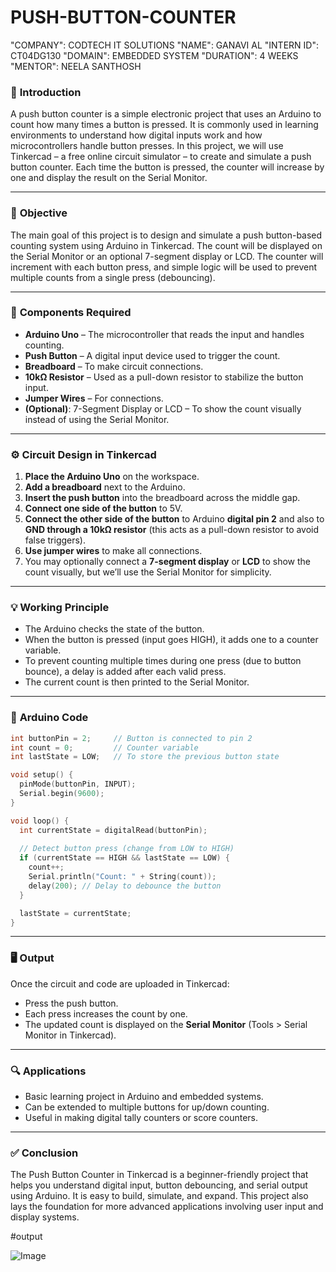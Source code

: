# PUSH-BUTTON-COUNTER
"COMPANY": CODTECH IT SOLUTIONS
"NAME": GANAVI AL
"INTERN ID": CT04DG130
"DOMAIN": EMBEDDED SYSTEM
"DURATION": 4 WEEKS
"MENTOR": NEELA SANTHOSH


### 🔧 **Introduction**

A push button counter is a simple electronic project that uses an Arduino to count how many times a button is pressed. It is commonly used in learning environments to understand how digital inputs work and how microcontrollers handle button presses. In this project, we will use Tinkercad – a free online circuit simulator – to create and simulate a push button counter. Each time the button is pressed, the counter will increase by one and display the result on the Serial Monitor.

---

### 🎯 **Objective**

The main goal of this project is to design and simulate a push button-based counting system using Arduino in Tinkercad. The count will be displayed on the Serial Monitor or an optional 7-segment display or LCD. The counter will increment with each button press, and simple logic will be used to prevent multiple counts from a single press (debouncing).

---

### 🧰 **Components Required**


* **Arduino Uno** – The microcontroller that reads the input and handles counting.
* **Push Button** – A digital input device used to trigger the count.
* **Breadboard** – To make circuit connections.
* **10kΩ Resistor** – Used as a pull-down resistor to stabilize the button input.
* **Jumper Wires** – For connections.
* **(Optional)**: 7-Segment Display or LCD – To show the count visually instead of using the Serial Monitor.

---

### ⚙️ **Circuit Design in Tinkercad**

1. **Place the Arduino Uno** on the workspace.
2. **Add a breadboard** next to the Arduino.
3. **Insert the push button** into the breadboard across the middle gap.
4. **Connect one side of the button** to 5V.
5. **Connect the other side of the button** to Arduino **digital pin 2** and also to **GND through a 10kΩ resistor** (this acts as a pull-down resistor to avoid false triggers).
6. **Use jumper wires** to make all connections.
7. You may optionally connect a **7-segment display** or **LCD** to show the count visually, but we’ll use the Serial Monitor for simplicity.

---

### 💡 **Working Principle**

* The Arduino checks the state of the button.
* When the button is pressed (input goes HIGH), it adds one to a counter variable.
* To prevent counting multiple times during one press (due to button bounce), a delay is added after each valid press.
* The current count is then printed to the Serial Monitor.

---

### 🧾 **Arduino Code**

```cpp
int buttonPin = 2;     // Button is connected to pin 2
int count = 0;         // Counter variable
int lastState = LOW;   // To store the previous button state

void setup() {
  pinMode(buttonPin, INPUT);
  Serial.begin(9600);
}

void loop() {
  int currentState = digitalRead(buttonPin);
  
  // Detect button press (change from LOW to HIGH)
  if (currentState == HIGH && lastState == LOW) {
    count++;
    Serial.println("Count: " + String(count));
    delay(200); // Delay to debounce the button
  }

  lastState = currentState;
}
```

---

### 🖥️ **Output**

Once the circuit and code are uploaded in Tinkercad:

* Press the push button.
* Each press increases the count by one.
* The updated count is displayed on the **Serial Monitor** (Tools > Serial Monitor in Tinkercad).

---

### 🔍 **Applications**

* Basic learning project in Arduino and embedded systems.
* Can be extended to multiple buttons for up/down counting.
* Useful in making digital tally counters or score counters.

---

### ✅ **Conclusion**

The Push Button Counter in Tinkercad is a beginner-friendly project that helps you understand digital input, button debouncing, and serial output using Arduino. It is easy to build, simulate, and expand. This project also lays the foundation for more advanced applications involving user input and display systems.

#output

![Image](https://github.com/user-attachments/assets/602a8bea-c0dc-4ccb-b162-bc2039d99a72)


